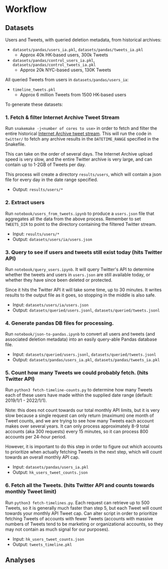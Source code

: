 # Workflow

## Datasets

Users and Tweets, with queried deletion metadata, from historical archives:
 * `datasets/pandas/users_ia.pkl`, `datasets/pandas/tweets_ia.pkl`
   * Approx 40k HK-based users, 300k Tweets
 * `datasets/pandas/control_users_ia.pkl`, `datasets/pandas/control_tweets_ia.pkl`
   * Approx 20k NYC-based users, 130K Tweets

All queried Tweets from users in `datasets/pandas/users_ia`:
 * `timeline_tweets.pkl`
   * Approx 6 million Tweets from 1500 HK-based users

To generate these datasets:

### 1. Fetch & filter Internet Archive Tweet Stream

Run `snakemake -j<number of cores to use>` in order to fetch and filter the entire historical [Internet Archive tweet stream](https://archive.org/details/twitterstream). This will run the code in `twitter/` to fetch any archive results in the `DATETIME_RANGE` specified in the Snakefile.

This can take on the order of several days. The Internet Archive upload speed is very slow, and the entire Twitter archive is very large, and can contain up to 1-2GB of Tweets per day.

This process will create a directory `results/users`, which will contain a json file for every day in the date range specified.
* Output: `results/users/*`

### 2. Extract users

Run `notebook/users_from_tweets.ipynb` to produce a `users.json` file that aggregates all the data from the above process. Remember to set `TWEETS_DIR` to point to the directory containing the filtered Twitter stream.
* Input: `results/users/*`
* Output: `datasets/users/ia/users.json`

### 3. Query to see if users and tweets still exist today (hits Twitter API)

Run `notebook/query_users.ipynb`. It will query Twitter's API to determine whether the tweets and users in `users.json` are still available today, or whether they have since been deleted or protected.

Since it hits the Twitter API it will take some time, up to 30 minutes. It writes results to the output file as it goes, so stopping in the middle is also safe.

* Input: `datasets/users/ia/users.json`
* Output: `datasets/queried/users.jsonl`, `datasets/queried/tweets.jsonl`

### 4. Generate pandas DB files for processing.

Run `notebook/json-to-pandas.ipynb` to convert all users and tweets (and associated deletion metadata) into an easily query-able Pandas database file.

* Input: `datasets/queried/users.jsonl`, `datasets/queried/tweets.jsonl`
* Output: `datasets/pandas/users_ia.pkl`, `datasets/pandas/tweets_ia.pkl`

### 5. Count how many Tweets we could probably fetch. (hits Twitter API)

Run `python3 fetch-timeline-counts.py` to determine how many Tweets each of these users have made within the supplied date range (default: 2019/1/1 - 2022/1/1).

Note: this does not count towards our total monthly API limits, but it is very slow because a single request can only return (maximum) one month of Tweet counts, and we are trying to see how many Tweets each account makes over several years. It can only process approximately 8-9 total accounts (aka 300 requests) every 15 minutes, so it can process 800 accounts per 24-hour period.

However, it is important to do this step in order to figure out which accounts to prioritize when actually fetching Tweets in the next step, which will count towards an overall monthly API cap.
* Input: `datasets/pandas/users_ia.pkl`
* Output: `hk_users_tweet_counts.json`

### 6. Fetch all the Tweets. (hits Twitter API and counts towards monthly Tweet limit)

Run `python3 fetch-timelines.py`. Each request can retrieve up to 500 Tweets, so it is generally much faster than step 5, but each Tweet will count towards your monthly API Tweet cap. Can alter script in order to prioritize fetching Tweets of accounts with fewer Tweets (accounts with massive numbers of Tweets tend to be marketing or organizational accounts, so they may not contain as much signal for our purposes).

* Input: `hk_users_tweet_counts.json`
* Output: `tweets_timeline.pkl`

## Analyses

